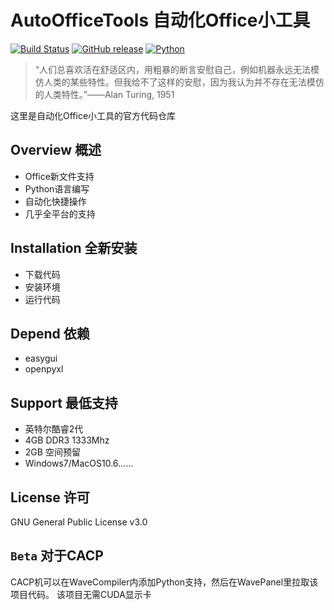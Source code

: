 # AutoOfficeTools 自动化Office小工具
[![Build Status](https://github.com/atelier-anchor/smiley-sans/workflows/build/badge.svg)](https://github.com/atelier-anchor/smiley-sans/actions)
[![GitHub release](https://img.shields.io/github/release/atelier-anchor/smiley-sans/all.svg)](https://github.com/atelier-anchor/smiley-sans/releases/latest)
[![Python](https://img.shields.io/badge/python-3.8.0-blue.svg?style=flat-square)](https://www.python.org/downloads/release/python-362/)
> “人们总喜欢活在舒适区内，用粗暴的断言安慰自己，例如机器永远无法模仿人类的某些特性。但我给不了这样的安慰，因为我认为并不存在无法模仿的人类特性。”——Alan Turing, 1951
>

这里是自动化Office小工具的官方代码仓库   

## Overview 概述
- Office新文件支持
- Python语言编写
- 自动化快捷操作
- 几乎全平台的支持

## Installation 全新安装
- 下载代码 
- 安装环境
- 运行代码

## Depend 依赖
- easygui
- openpyxl

## Support 最低支持
- 英特尔酷睿2代
- 4GB DDR3 1333Mhz
- 2GB 空间预留
- Windows7/MacOS10.6……

## License 许可
GNU General Public License v3.0


## `Beta` 对于CACP
CACP机可以在WaveCompiler内添加Python支持，然后在WavePanel里拉取该项目代码。
该项目无需CUDA显示卡


